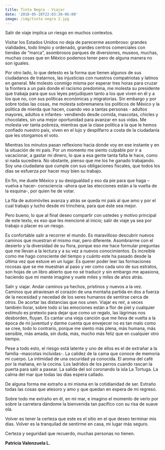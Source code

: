 ```yaml
---
title: Tinta Negra - Viajar
date: '2018-05-28T22:03:30-06:00'
image: /img/tinta negra 2.jpg
---
```

Salir de viaje implica un riesgo en muchos contextos. 

Visitar los Estados Unidos no deja de parecerme asombroso: grandes vialidades, todo limpio y ordenado, grandes centros comerciales con tiendas de “marca”, asombrosos parques de diversiones, museos, muchas, muchas cosas que en México podemos tener pero de alguna manera no son iguales. 

Por otro lado, lo que detesto es la forma que tienen algunos de sus ciudadanos de tratarnos, las injusticias con nuestros compatriotas y latinos en general. Me molesto conmigo misma por esperar tres horas para cruzar la frontera a un país donde el racismo predomina, me molesta su presidente que trabaja para que sus leyes perjudiquen tanto a los que viven en él y a los que no, con sus políticas económicas y migratorias. Sin embargo y por sobre todas las cosas, me molesta sobremanera los políticos de México y la política de mierda que hacen, cuando veo a tantas personas -adultos mayores, adultos e infantes- vendiendo desde comida, mascotas, chicles y chocolates, sin una mejor oportunidad para avanzar en sus vidas. Me molesta ver tanta pobreza, mientras que la clase política a la que le hemos confiado nuestro país, viven en el lujo y despilfarro a costa de la ciudadanía que les otorgamos el voto.

Mientras los minutos pasan reflexiono hacia donde voy en ese instante y en la situación de mi país. Por un momento me siento culpable por ir a vacacionar, a gastar mi dinero, lo que a esa gente tanta falta le hace, como si nada sucediera. No obstante, pienso que me los he ganado trabajando. Soy una ciudadana que cumple con sus obligaciones fiscales, que todos los días se esfuerza por hacer muy bien su trabajo.

En fin, me duele México y su desigualdad y eso da pie para que haga –vuelva a hacer- consciencia -ahora que las elecciones están a la vuelta de la esquina-, por quien he de votar.

La fila de automóviles avanza y atrás se queda mi país al que amo y por el cual trabajo y lucho desde mi trinchera, para que éste sea mejor.

Pero bueno, lo que al final deseo compartir con ustedes y motivo principal de este texto, es eso que les mencioné al inicio; salir de viaje ya sea por trabajo o placer es un riesgo.

Es confortable salir a recorrer el mundo. Es maravilloso descubrir nuevos caminos que muestran el mismo mar, pero diferente. Asombrarme con el desierto y la diversidad de su flora, porque eso me hace formular preguntas que me llevan a la lectura y a su vez a nuevos conocimientos. Es increíble como me hago consciente del tiempo y cuánto este ha pasado desde la última vez que estuve en un lugar. Es querer poder leer las formaciones rocosas que se me muestran al paso y ver como cada uno de sus estratos, son hojas de un libro abierto que no sé traducir y sin embargo me apasiona, haciendo que mi mente imagine y vuele miles y miles de años atrás.

Salir y viajar. Andar caminos ya hechos, prístinos y nuevos a la vez. Caminos que atraviesan el corazón de una montaña partida en dos a fuerza de la necesidad y necedad de los seres humanos de sentirse cerca de otros. De acortar las distancias que nos unen. Viajar es reír, a veces también llorar, sobre todo si las emociones están a flor de piel y cualquier estímulo es pretexto para dejar que como un regalo, las lágrimas nos desborden, fluyan. Es cantar una vieja canción que me lleva de vuelta a la época de mi juventud y darme cuenta que envejecer no es tan malo como se cree, todo lo contrario, porque me siento más plena, más humana, más sensible, más amada, sin duda, más, mucho más feliz que en cualquier otro tiempo.

Pese a todo esto, el riesgo está latente y uno de ellos es el de extrañar a la familia –mascotas incluidas-. La calidez de la cama que conoce de memoria mi cuerpo. La intimidad de una oscuridad ya conocida. El aroma del café por la mañana, en la cocina. Los ladridos de los perros cuando rascan la puerta para salir a pasear. La salida del sol coronando la isla La Tortuga. La calma del mar que todas las días espera callado.

De alguna forma me extraño a mi misma en la cotidianidad de ser. Extraño todas las cosas que atesoro y amo y que quedan en espera de mi regreso.

Sobre todo me extraño en él, en mi mar, e imagino el momento de verlo por sobre la carretera dándome la bienvenida tan pacífico con su risa de suave ola.

Volver es tener la certeza que este es el sitio en el que deseo terminar mis días. Volver es la tranquilad de sentirme en casa, mi lugar más seguro.

Certeza y seguridad que recuerdo, muchas personas no tienen.



**Patricia Valenzuela L.**
